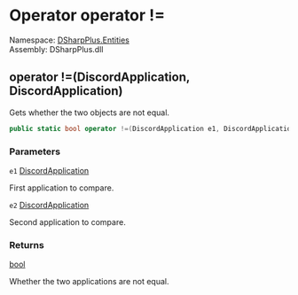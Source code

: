 # Operator operator \!=

Namespace: [DSharpPlus.Entities](DSharpPlus.Entities.md)  
Assembly: DSharpPlus.dll

## <a id="DSharpPlus_Entities_DiscordApplication_op_Inequality_DSharpPlus_Entities_DiscordApplication_DSharpPlus_Entities_DiscordApplication_"></a>operator \!=\(DiscordApplication, DiscordApplication\)

Gets whether the two <xref href="DSharpPlus.Entities.DiscordApplication" data-throw-if-not-resolved="false"></xref> objects are not equal.

```csharp
public static bool operator !=(DiscordApplication e1, DiscordApplication e2)
```

### Parameters

`e1` [DiscordApplication](DSharpPlus.Entities.DiscordApplication.md)

First application to compare.

`e2` [DiscordApplication](DSharpPlus.Entities.DiscordApplication.md)

Second application to compare.

### Returns

[bool](https://learn.microsoft.com/dotnet/api/system.boolean)

Whether the two applications are not equal.

